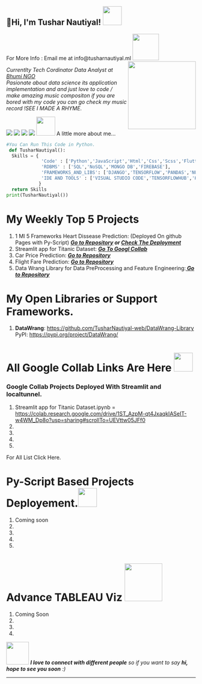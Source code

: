 <h2> 👋Hi, I'm Tushar Nautiyal! <img src="https://media.giphy.com/media/mGcNjsfWAjY5AEZNw6/giphy.gif" width="50"></h2>
For More Info : Email me at info@tusharnautiyal.ml
<img align='right' src="https://c.tenor.com/w-boZxCBeu0AAAAi/career-great-employee.gif" width="180">
<img width="70" height="70" src="https://bhumi.ngo/wp-content/uploads/2020/12/Bhumi-Torchbearer-Logo-White-1500-PNG.png" width="30">
<p><em>Currentlty Tech Cordinator Data Analyst at <a href="https://www.bhumi.ngo">Bhumi NGO</a><span></span></br>Pasionate about data science its application implementation and and just love to code / make amazing music compositon if you are bored with my code you can go check my music record !SEE I MADE A RHYME.
</em></p>
<a href="https://Instagram.com/Tusharnautiyal"><img src="https://img.shields.io/badge/@TusharNautiyal-E4405F?style=for-the-badge&logo=instagram&logoColor=white" /></a>
<a href="https://linkedin.com/in/Tusharnautiyal"><img src="https://img.shields.io/badge/TusharNautiyal-0077B5?style=for-the-badge&logo=linkedin&logoColor=white" /></a>
<a href="https://www.youtube.com/channel/UCsfYqXa3LoaLkB-9F2vmplA"><img src="https://img.shields.io/badge/Tushar Nautiyal-FF0000?style=for-the-badge&logo=youtube&logoColor=white"/></a>
<img src="https://img.shields.io/github/followers/tusharnautiyal-web?label=follow&style=social" />
<img src="https://media.giphy.com/media/VgCDAzcKvsR6OM0uWg/giphy.gif" width="50"> A little more about me...  


              
```python
#You Can Run This Code in Python.
 def TusharNautiyal():
  Skills = {
             'Code' : ['Python','JavaScript','Html','Css','Scss','Flutter'],
             'RDBMS' : ['SQL','NoSQL','MONGO DB','FIREBASE'],
             'FRAMEWORKS_AND_LIBS': ['DJANGO','TENSORFLOW','PANDAS','NUMPY','OPENCV','BOOTSTRAP','THREE.JS','ANIME.JS','SELENIUM','OpenCV','SCIKIT-LEARN','FLASK','STREAMLIT','FAST API'],
             'IDE AND TOOLS' : ['VISUAL STUDIO CODE','TENSORFLOWHUB','HEROKU','GITHUB','GOOGLE DATA STUDIO', 'GOOGLE ANALYTICS', 'MY SQL','TABLEAU','SQL','GOOGLE APP SCRIPT', 'MICROSOFT OFFICE','GOOGLE SUITE','GOOGLE COLLAB','JUPYTER NOTEBOOK']              
            }
  return Skills
print(TusharNautiyal())            
```

# My Weekly Top 5 Projects
1. 1 Ml 5 Frameworks Heart Dissease Prediction: (Deployed On github Pages with Py-Script) ***<a href = 'https://github.com/TusharNautiyal-web/Heart-Dissease-Prediction'> Go to Repository</a> or <a href = 'https://tusharnautiyal-web.github.io/Heart-Dissease-Prediction'>Check The Deployment</a>***
2. Streamlit app for Titanic Dataset: <a href = 'https://colab.research.google.com/drive/1ST_AzpM-qt4JxaqkIASeIT-w4WM_Dp8o?usp=sharing#scrollTo=UEVttw05JFf0'> ***Go To Googl Collab</a>***
3. Car Price Prediction: <a href = 'https://github.com/TusharNautiyal-web/Car_Price_Prediction_ML'> ***Go to Repository***</a>
4. Flight Fare Prediction: ***<a href = 'https://github.com/TusharNautiyal-web/Flight-Price-Prediction'> Go to Repository</a>*** 
5. Data Wrang Library for Data PreProcessing and Feature Engineering:***<a href = 'https://github.com/TusharNautiyal-web/DataWrang-Library'> Go to Repository</a>***  

# My Open Libraries or Support Frameworks.
1. **DataWrang**: https://github.com/TusharNautiyal-web/DataWrang-Library  PyPI: https://pypi.org/project/DataWrang/

# All Google Collab Links Are Here   <img src = 'https://upload.wikimedia.org/wikipedia/commons/thumb/d/d0/Google_Colaboratory_SVG_Logo.svg/1200px-Google_Colaboratory_SVG_Logo.svg.png' width = '50px'> 
### Google Collab Projects Deployed With Streamlit and localtunnel.
1. Streamlit app for Titanic Dataset.ipynb = https://colab.research.google.com/drive/1ST_AzpM-qt4JxaqkIASeIT-w4WM_Dp8o?usp=sharing#scrollTo=UEVttw05JFf0
2. 
3.
4.
5.
For All List Click Here.

# Py-Script Based Projects Deployement.<img src = 'https://user-images.githubusercontent.com/74553737/169845638-698103b4-597e-4bce-a2a8-ad21b61f5e4b.png' width = '50px'>
1. Coming soon
2.
3.
4.
5.

# Advance TABLEAU Viz <img src = 'https://upload.wikimedia.org/wikipedia/commons/4/4b/Tableau_Logo.png' width = '100px'></img>
1. Coming Soon
2.
3.
4.

<img src="https://media.giphy.com/media/LnQjpWaON8nhr21vNW/giphy.gif" width="60"> <em><b>I love to connect with different people</b> so if you want to say <b>hi, hope to see you soon</b> :)</em>

---
